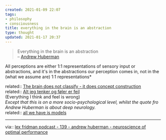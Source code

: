 ```yaml
---
created: 2021-01-09 22:07
tags:
- philosophy
- consciousness
title: everything in the brain is an abstraction
type: thought
updated: 2021-01-17 20:37
---
```

   
>Everything in the brain is an abstraction   
>– [Andrew Huberman](./Andrew%20Huberman.md)   
   
All perceptions are either 1:1 representations of sensory input or abstractions, and it's in the abstractions our perception comes in, not in the (what we assume are) 1:1 representations*   
   
related:: [The brain does not classify - it does concept construction](./The%20brain%20does%20not%20classify%20-%20it%20does%20concept%20construction.md)   
related:: [Alt jeg tenker og føler er feil](/not_created.md)   
(Everything I think and feel is wrong)     
*Except that this is on a more socio-psychological level, whilst the quote fro Andrew Huberman is about deep neurology.*   
related:: [all we have is models](/not_created.md)   
   
   
---   
via:: [lex fridman podcast - 139 - andrew huberman - neuroscience of optimal performance](/not_created.md)